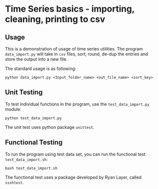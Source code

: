 # Time Series basics - importing, cleaning, printing to csv
## Usage
This is a demonstration of usage of time series utilities. The program `data_import.py` will take in `csv` files, sort, round, de-dup the entries and store the output into a new file.

The standard usage is as following:
```
python data_import.py <Input_folder_name> <out_file_name> <sort_key>
```

## Unit Testing
To test individual functions in the program, use the `test_data_import.py` module:
```
python test_data_import.py
```

The unit test uses python package `unittest`.

## Functional Testing
To run the program using test data set, you can run the functional test `test_data_import.sh`:

```
bash test_data_import.sh
```

The functional test uses a package developed by Ryan Layer, called `ssshtest`.
